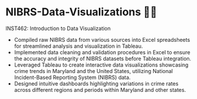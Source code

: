 # NIBRS-Data-Visualizations 👮🏾
INST462: Introduction to Data Visualization

- Compiled raw NIBRS data from various sources into Excel spreadsheets for streamlined analysis and visualization in Tableau.
- Implemented data cleaning and validation procedures in Excel to ensure the accuracy and integrity of NIBRS datasets before Tableau integration.
- Leveraged Tableau to create interactive data visualizations showcasing crime trends in Maryland and the United States, utilizing National Incident-Based Reporting System (NIBRS) data.
- Designed intuitive dashboards highlighting variations in crime rates across different regions and periods within Maryland and other states.
